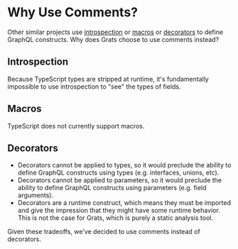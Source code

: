 # Why Use Comments?

Other similar projects use [introspection](https://strawberry.rocks) or [macros](https://github.com/graphql-rust/juniper) or [decorators](https://typegraphql.com/) to define GraphQL constructs. Why does Grats choose to use comments instead?

## Introspection

Because TypeScript types are stripped at runtime, it's fundamentally impossible to use introspection to "see" the types of fields.

## Macros

TypeScript does not currently support macros.

## Decorators

- Decorators cannot be applied to types, so it would preclude the ability to
  define GraphQL constructs using types (e.g. interfaces, unions, etc).
- Decorators cannot be applied to parameters, so it would preclude the ability
  to define GraphQL constructs using parameters (e.g. field arguments).
- Decorators are a runtime construct, which means they must be imported and give
  the impression that they might have some runtime behavior. This is not the
  case for Grats, which is purely a static analysis tool.

Given these tradeoffs, we've decided to use comments instead of decorators.
